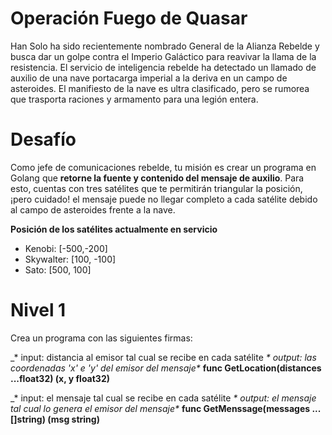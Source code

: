 # **Operación Fuego de Quasar**

Han Solo ha sido recientemente nombrado General de la Alianza Rebelde y busca dar un golpe contra el Imperio Galáctico para reavivar la llama de la resistencia.
El servicio de inteligencia rebelde ha detectado un llamado de auxilio de una nave portacarga imperial a la deriva en un campo de asteroides. El manifiesto de la nave es ultra clasificado, pero se rumorea que trasporta raciones y armamento para una legión entera.

# **Desafío**
Como jefe de comunicaciones rebelde, tu misión es crear un programa en Golang que **retorne la fuente y contenido del mensaje de auxilio**. Para esto, cuentas con tres satélites que te permitirán triangular la posición, ¡pero cuidado! el mensaje puede no llegar completo a cada satélite debido al campo de asteroides frente a la nave.

**Posición de los satélites actualmente en servicio**
- Kenobi:    [-500,-200]
- Skywalter: [100, -100]
- Sato:      [500,  100]

# **Nivel 1**
Crea un programa con las siguientes firmas:

_* input: distancia al emisor tal cual se recibe en cada satélite
_* output: las coordenadas 'x' e 'y' del emisor del mensaje*_
**func GetLocation(distances ...float32) (x, y float32)**

_* input: el mensaje tal cual se recibe en cada satélite
_* output: el mensaje tal cual lo genera el emisor del mensaje*_
**func GetMenssage(messages ...[]string) (msg string)**
